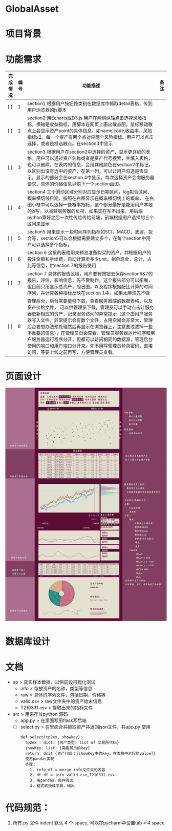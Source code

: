 # GlobalAsset

# 项目背景


# 功能需求
| 完成情况 | 编号 | 功能描述 | 备注|
| --- | --- | --- | --- |
| [ ] | 1 | section1 根据用户按钮按类别在数据库中抓取detail表格，传到用户浏览器的js脚本 |
| [ ] | 2 | section2 用Echarts或D3.js 用户在两侧纵轴点击选择风险指标，横轴是收益指标，用脚本在网页上画出散点图，鼠标移动散点上会显示资产point的具体信息，如name,code,收益率，风险指标x2。每一个资产有两个点对应两个风险指标。用户可以点击选择，或者是框选散点。在section3中显示|
| [ ] | 3 | section3 根据用户在section2中选择的资产，显示更详细的表格。用户可以通过资产名称或者是资产代号搜索，并填入表格，也可以删除。在表内的信息，会用其他颜色在section2中标记，以区别出没有选中的资产，在第一列，可以让用户勾选是否显示，显示的部分会在section 4中显示。每次选择资产会向服务器请求，具体的价格信息以供下一个section画图。|
| [ ] | 4 | section4 三个滑动区域分别对应显示日期区间，log拟合区间，概率横切线日期，按照在右图显示在概率横切线上的概率， 在右图小框中可以选择一些概率指标，这个部分最好是能用用户本地的js写，以减轻服务器的负荷，如果实在写不出来，用后端python算好之后一次性传给传给前端，前端根据用户选择的三个区间来显示|
| [ ] | 5 | section5 用来显示一些时间序列指标如SCI，MACD，滤波，拟合等，section5可以会根据需要建立多个，在每个section中用户可以选择多个指标。|
| [ ] | 6 | section 6 这里的表格用来预览准备购买的资产，并根据用户的投注金额和手续费，自动计算卖多少unit，剩余现金，总计，占比等信息，供section 7的报告使用|
| [ ] | 7 | section 7 具体的报告区域，用户要有按钮去保存section6&7的报告，评估，影响信息，先不要制作，这个报告部分可以拓展，但目前只用显示总资产，旭日图，以及程序根据配比计算的时间序列，并计算各种指标反映在section 1中，如果太麻烦先不做 |
| [ ] | 8 | 管理后台，后台需要能够下载，查看服务器端的数据表格，以及资产价格文件， 可以供管理员下载，管理员可以手动点击让服务器更新相应的资产，记录服务访问的异常提示（这个由用户服务器写入文件，异常提示会有数个文件，占用空间会非常大，管理后台要想办法预处理然后再显示在浏览器上，注意要过滤掉一些不重要的信息），在管理员页面查看，管理员服务器运行程序和用户服务器运行程序分开，但都可以访问相同的数据源，管理后台使用的端口和用户端口分开来。先不用写管理员登录密码，直接访问，等要上线之前再写，方便管理员查看。|


# 页面设计
![Alt text](design/GlobalAsset.png?raw=True)

# 数据库设计




# 文档
- sp > 真实样本数据，以供前段可视化测试
  - info > 存放资产的名称，类型等信息
  - raw > 具体的序列文件，包括日期，价格等
  - valid.csv > raw文件夹中的资产始末信息
  - T210331.csv > 提取出来的指标文件
 - src > 用来存放python 源码
   - app.py > 在里面写用flask写后端
   - [ ] select.py > 在里面合并抓取资产并返回json文件，共app.py 使用
       ```
       def select(tp2ex, showkey):
         tp2ex : dict: {资产类型: list of 交易所代码}
         showKey: list: [需要展示的key] 
         return: dcit {资产代码：[showKey中的key，在表格中对应的value]}
         使用pandas实现
         步骤：
           1. info_df = merge info文件夹的内容
           2. dt_df = join valid.csv,T210331.csv 
           3. 用pandas，条件筛选
           4. 格式转换成字典，输出
       ```    
 
 # 代码规范：
 1. 所有.py 文件 indent 默认 4 个 space, 可以在pycharm中设置tab = 4 space
